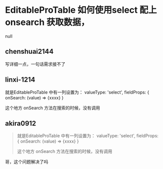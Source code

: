 # EditableProTable 如何使用select 配上 onsearch 获取数据，

null

## chenshuai2144

写详细一点，一句话需求接不了

## linxi-1214

就是EditableProTable 中有一列设置为：
valueType: 'select',
fieldProps: {
onSearch: (value) => {xxxx}
}

这个地方 onSearch 方法在搜索的时候，没有调用

## akira0912

> 就是EditableProTable 中有一列设置为： valueType: 'select', fieldProps: { onSearch: (value) => {xxxx} }
>
> 这个地方 onSearch 方法在搜索的时候，没有调用

哥，这个问题解决了吗
